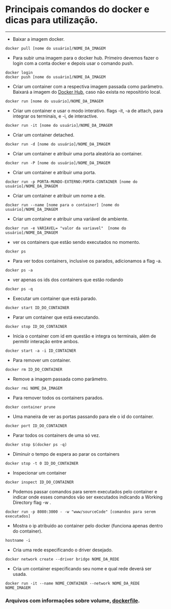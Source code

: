 # Principais comandos do docker e dicas para utilização.
---
* Baixar a imagem docker.
```
docker pull [nome do usuário]/NOME_DA_IMAGEM
```
* Para subir uma imagem para o docker hub. Primeiro devemos fazer o login com a conta docker e depois usar o comando push.
```
docker login
docker push [nome do usuário]/NOME_DA_IMAGEM
```
* Criar um container com a respectiva imagem passada como parâmetro. Baixará a imagem do [Docker Hub](https://hub.docker.com/), caso não exista no repositório local.
```
docker run [nome do usuário]/NOME_DA_IMAGEM
```
* Criar um container e usar o modo interativo. flags -it, -a de attach, para integrar os terminais, e -i, de interactive.
```
docker run -it [nome do usuário]/NOME_DA_IMAGEM
```
* Criar um container detached.
```
docker run -d [nome do usuário]/NOME_DA_IMAGEM
```
* Criar um container e atribuir uma porta aleatória ao container.
```
docker run -P [nome do usuário]/NOME_DA_IMAGEM
```
* Criar um container e atribuir uma porta.
```
docker run -p PORTA-MUNDO-EXTERNO:PORTA-CONTAINER [nome do usuário]/NOME_DA_IMAGEM
```
* Criar um container e atribuir um nome a ele.
```
docker run --name [nome para o container] [nome do usuário]/NOME_DA_IMAGEM
```
* Criar um container e atribuir uma variável de ambiente.
```
docker run -e VARIAVEL= "valor da variavel"  [nome do usuário]/NOME_DA_IMAGEM
```
* ver os containers que estão sendo executados no momento.
```
docker ps
```
* Para ver todos containers, inclusive os parados, adicionamos a flag -a.
```
docker ps -a
```
* ver apenas os ids dos containers que estão rodando
```
docker ps -q
```
* Executar um container que está parado.
```
docker start ID_DO_CONTAINER
```
* Parar um container que está executando.
```
docker stop ID_DO_CONTAINER
```
* Inicia o container com id em questão e integra os terminais, além de permitir interação entre ambos.
```
docker start -a -i ID_CONTAINER
```
* Para remover um container.
```
docker rm ID_DO_CONTAINER
```
* Remove a imagem passada como parâmetro.
```
docker rmi NOME_DA_IMAGEM
```
* Para remover todos os containers parados.
```
docker container prune
```
* Uma maneira de ver as portas passando para ele o id do container.
```
docker port ID_DO_CONTAINER
```
* Parar todos os containers de uma só vez.
```
docker stop $(docker ps -q)
```
* Diminuir o tempo de espera ao parar os containers
```
docker stop -t 0 ID_DO_CONTAINER
```
* Inspecionar um container
```
docker inspect ID_DO_CONTAINER
```
* Podemos passar comandos para serem executados pelo container e indicar onde esses comandos vão ser executados indicando a Working Directory flag -w . 
```
docker run -p 8080:3000 - -w "www/sourceCode" [comandos para serem executados]
```
* Mostra o ip atribuído ao container pelo docker (funciona apenas dentro do container).
```
hostname -i
```
* Cria uma rede especificando o driver desejado.
```
docker network create --driver bridge NOME_DA_REDE
```
* Cria um container especificando seu nome e qual rede deverá ser usada.
```
docker run -it --name NOME_CONTAINER --network NOME_DA_REDE NOME_IMAGEM
```
### Arquivos com informações sobre volume, [dockerfile](Dockerfile.md).

